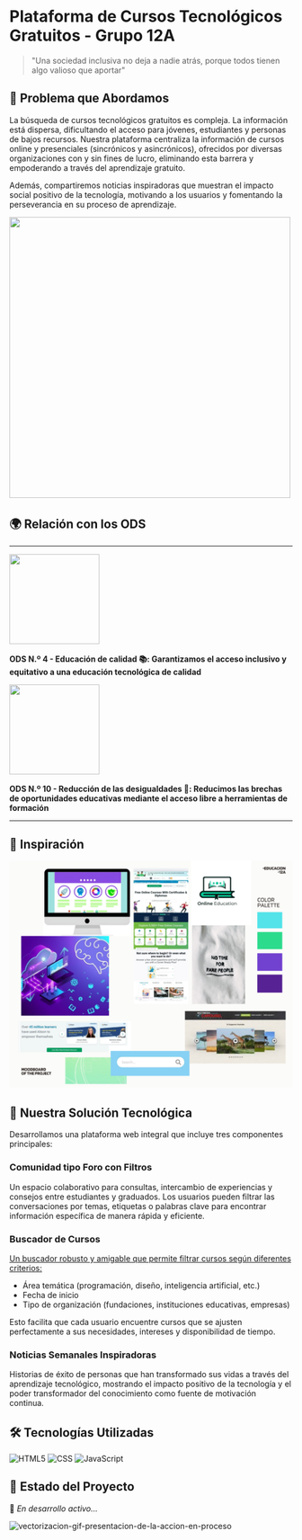 # Plataforma de Cursos Tecnológicos Gratuitos - Grupo 12A
>"Una sociedad inclusiva no deja a nadie atrás, porque todos tienen algo valioso que aportar"

## 🚨 Problema que Abordamos
La búsqueda de cursos tecnológicos gratuitos es compleja. La información está dispersa, dificultando el acceso para jóvenes, estudiantes y personas de bajos recursos. Nuestra plataforma centraliza la información de cursos online y presenciales (sincrónicos y asincrónicos), ofrecidos por diversas organizaciones con y sin fines de lucro, eliminando esta barrera y empoderando a través del aprendizaje gratuito. 

Además, compartiremos noticias inspiradoras que muestran el impacto social positivo de la tecnología, motivando a los usuarios y fomentando la perseverancia en su proceso de aprendizaje.

<p aling = "center">
  <img src="https://www.unwomen.org/sites/default/files/Headquarters/Images/Sections/News/Stories/2020/3/genequality.gif" width="500" height="500" />

## 🌍 Relación con los ODS
---
<img src="https://www.un.org/sustainabledevelopment/es/wp-content/uploads/sites/3/2016/01/S_SDG_Icons-01-04.jpg" width="160" height="160" /> 

__ODS N.º 4 - Educación de calidad 📚: Garantizamos el acceso inclusivo y equitativo a una educación tecnológica de calidad__

<img src="https://www.pactomundial.org/wp-content/uploads/2021/10/10-reduccion-de-las-desigualdades-3.jpg" width="160" height="160" /> 

__ODS N.º 10 - Reducción de las desigualdades 🤝: Reducimos las brechas de oportunidades educativas mediante el acceso libre a herramientas de formación__

---
## 🎨 Inspiración
![Moodboard-Grupo12A](https://github.com/CET-Programacion-Asistida-con-IA-2025/proyecto-equipo12-grupoA/blob/707cb2482337673f4f7f1c980e1a49b057a11f10/Moodboard-Grupo12A.png)

## 🧩 Nuestra Solución Tecnológica

Desarrollamos una plataforma web integral que incluye tres componentes principales:

### Comunidad tipo Foro con Filtros
Un espacio colaborativo para consultas, intercambio de experiencias y consejos entre estudiantes y graduados. Los usuarios pueden filtrar las conversaciones por temas, etiquetas o palabras clave para encontrar información específica de manera rápida y eficiente.

### Buscador de Cursos 
<ins>Un buscador robusto y amigable que permite filtrar cursos según diferentes criterios:</inst>
   - Área temática (programación, diseño, inteligencia artificial, etc.)
   - Fecha de inicio
   - Tipo de organización (fundaciones, instituciones educativas, empresas)
   
Esto facilita que cada usuario encuentre cursos que se ajusten perfectamente a sus necesidades, intereses y disponibilidad de tiempo.

### Noticias Semanales Inspiradoras
Historias de éxito de personas que han transformado sus vidas a través del aprendizaje tecnológico, mostrando el impacto positivo de la tecnología y el poder transformador del conocimiento como fuente de motivación continua.

## 🛠️ Tecnologías Utilizadas

![HTML5](https://img.shields.io/badge/-HTML5-333333?style=flat&logo=HTML5)
![CSS](https://img.shields.io/badge/-CSS-333333?style-flat&logo=CS53&logoColor-157286)
![JavaScript](https://img.shields.io/badge/-JavaScript-333333?style=flat&logo-javascript)

## 📌 Estado del Proyecto

🚧 *En desarrollo activo...*

![vectorizacion-gif-presentacion-de-la-accion-en-proceso](https://i.pinimg.com/originals/de/30/21/de3021c5618a58faa9f39ba3df133f24.gif) 

 
